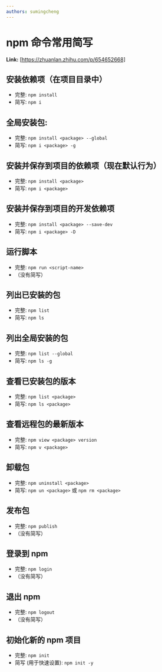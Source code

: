 ```yaml
---
authors: sumingcheng
---
```

# npm 命令常用简写



 **Link:** [https://zhuanlan.zhihu.com/p/654652668]

## 安装依赖项（在项目目录中）  

* 完整: `npm install`
* 简写: `npm i`

## 全局安装包:  

* 完整: `npm install <package> --global`
* 简写: `npm i <package> -g`

## 安装并保存到项目的依赖项（现在默认行为）  

* 完整: `npm install <package>`
* 简写: `npm i <package>`

## 安装并保存到项目的开发依赖项  

* 完整: `npm install <package> --save-dev`
* 简写: `npm i <package> -D`

## 运行脚本  

* 完整: `npm run <script-name>`
* （没有简写）

## 列出已安装的包  

* 完整: `npm list`
* 简写: `npm ls`

## 列出全局安装的包  

* 完整: `npm list --global`
* 简写: `npm ls -g`

## 查看已安装包的版本  

* 完整: `npm list <package>`
* 简写: `npm ls <package>`

## 查看远程包的最新版本  

* 完整: `npm view <package> version`
* 简写: `npm v <package>`

## 卸载包  

* 完整: `npm uninstall <package>`
* 简写: `npm un <package>` 或 `npm rm <package>`

## 发布包  

* 完整: `npm publish`
* （没有简写）

## 登录到 npm  

* 完整: `npm login`
* （没有简写）

## 退出 npm  

* 完整: `npm logout`
* （没有简写）

## 初始化新的 npm 项目  

* 完整: `npm init`
* 简写 (用于快速设置): `npm init -y`
